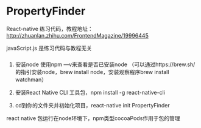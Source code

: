 # PropertyFinder

React-native 练习代码，教程地址：http://zhuanlan.zhihu.com/FrontendMagazine/19996445

javaScript.js 是练习代码与教程无关        


###
1. 安装node  使用npm —v来查看是否已安装node （可以通过https://brew.sh/的指引安装node，brew install node，安装观察程序brew install watchman）

2. 安装React Native CLI 工具包，npm install -g react-native-cli

3. cd到你的文件夹并初始化项目，react-native init PropertyFinder    

react native 包运行在node环境下，npm类型cocoaPods作用于包的管理
